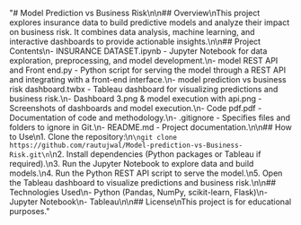 "# Model Prediction vs Business Risk\n\n## Overview\nThis project explores insurance data to build predictive models and analyze their impact on business risk. It combines data analysis, machine learning, and interactive dashboards to provide actionable insights.\n\n## Project Contents\n- INSURANCE DATASET.ipynb - Jupyter Notebook for data exploration, preprocessing, and model development.\n- model REST API and Front end.py - Python script for serving the model through a REST API and integrating with a front-end interface.\n- model prediction vs business risk dashboard.twbx - Tableau dashboard for visualizing predictions and business risk.\n- Dashboard 3.png & model execution with api.png - Screenshots of dashboards and model execution.\n- Code pdf.pdf - Documentation of code and methodology.\n- .gitignore - Specifies files and folders to ignore in Git.\n- README.md - Project documentation.\n\n## How to Use\n1. Clone the repository:\n```\ngit clone https://github.com/rautujwal/Model-prediction-vs-Business-Risk.git\n```\n2. Install dependencies (Python packages or Tableau if required).\n3. Run the Jupyter Notebook to explore data and build models.\n4. Run the Python REST API script to serve the model.\n5. Open the Tableau dashboard to visualize predictions and business risk.\n\n## Technologies Used\n- Python (Pandas, NumPy, scikit-learn, Flask)\n- Jupyter Notebook\n- Tableau\n\n## License\nThis project is for educational purposes." 
